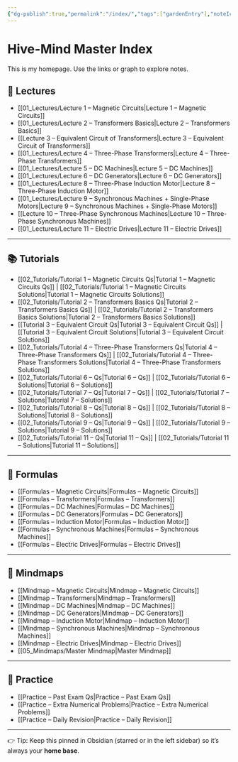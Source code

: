```yaml
---
{"dg-publish":true,"permalink":"/index/","tags":["gardenEntry"],"noteIcon":""}
---
```


# Hive-Mind Master Index
This is my homepage. Use the links or graph to explore notes.

## 📝 Lectures
- [[01_Lectures/Lecture 1 – Magnetic Circuits\|Lecture 1 – Magnetic Circuits]]
- [[01_Lectures/Lecture 2 – Transformers Basics\|Lecture 2 – Transformers Basics]]
- [[Lecture 3 – Equivalent Circuit of Transformers\|Lecture 3 – Equivalent Circuit of Transformers]]
- [[01_Lectures/Lecture 4 – Three-Phase Transformers\|Lecture 4 – Three-Phase Transformers]]
- [[01_Lectures/Lecture 5 – DC Machines\|Lecture 5 – DC Machines]]
- [[01_Lectures/Lecture 6 – DC Generators\|Lecture 6 – DC Generators]]
- [[01_Lectures/Lecture 8 – Three-Phase Induction Motor\|Lecture 8 – Three-Phase Induction Motor]]
- [[01_Lectures/Lecture 9 – Synchronous Machines + Single-Phase Motors\|Lecture 9 – Synchronous Machines + Single-Phase Motors]]
- [[Lecture 10 – Three-Phase Synchronous Machines\|Lecture 10 – Three-Phase Synchronous Machines]]
- [[01_Lectures/Lecture 11 – Electric Drives\|Lecture 11 – Electric Drives]]

---

## 📚 Tutorials
- [[02_Tutorials/Tutorial 1 – Magnetic Circuits Qs\|Tutorial 1 – Magnetic Circuits Qs]] | [[02_Tutorials/Tutorial 1 – Magnetic Circuits Solutions\|Tutorial 1 – Magnetic Circuits Solutions]]
- [[02_Tutorials/Tutorial 2 – Transformers Basics Qs\|Tutorial 2 – Transformers Basics Qs]] | [[02_Tutorials/Tutorial 2 – Transformers Basics Solutions\|Tutorial 2 – Transformers Basics Solutions]]
- [[Tutorial 3 – Equivalent Circuit Qs\|Tutorial 3 – Equivalent Circuit Qs]] | [[Tutorial 3 – Equivalent Circuit Solutions\|Tutorial 3 – Equivalent Circuit Solutions]]
- [[02_Tutorials/Tutorial 4 – Three-Phase Transformers Qs\|Tutorial 4 – Three-Phase Transformers Qs]] | [[02_Tutorials/Tutorial 4 – Three-Phase Transformers Solutions\|Tutorial 4 – Three-Phase Transformers Solutions]]
- [[02_Tutorials/Tutorial 6 – Qs\|Tutorial 6 – Qs]] | [[02_Tutorials/Tutorial 6 – Solutions\|Tutorial 6 – Solutions]]
- [[02_Tutorials/Tutorial 7 – Qs\|Tutorial 7 – Qs]] | [[02_Tutorials/Tutorial 7 – Solutions\|Tutorial 7 – Solutions]]
- [[02_Tutorials/Tutorial 8 – Qs\|Tutorial 8 – Qs]] | [[02_Tutorials/Tutorial 8 – Solutions\|Tutorial 8 – Solutions]]
- [[02_Tutorials/Tutorial 9 – Qs\|Tutorial 9 – Qs]] | [[02_Tutorials/Tutorial 9 – Solutions\|Tutorial 9 – Solutions]]
- [[02_Tutorials/Tutorial 11 – Qs\|Tutorial 11 – Qs]] | [[02_Tutorials/Tutorial 11 – Solutions\|Tutorial 11 – Solutions]]

---

## 🧾 Formulas
- [[Formulas – Magnetic Circuits\|Formulas – Magnetic Circuits]]
- [[Formulas – Transformers\|Formulas – Transformers]]
- [[Formulas – DC Machines\|Formulas – DC Machines]]
- [[Formulas – DC Generators\|Formulas – DC Generators]]
- [[Formulas – Induction Motor\|Formulas – Induction Motor]]
- [[Formulas – Synchronous Machines\|Formulas – Synchronous Machines]]
- [[Formulas – Electric Drives\|Formulas – Electric Drives]]

---

## 🧠 Mindmaps
- [[Mindmap – Magnetic Circuits\|Mindmap – Magnetic Circuits]]
- [[Mindmap – Transformers\|Mindmap – Transformers]]
- [[Mindmap – DC Machines\|Mindmap – DC Machines]]
- [[Mindmap – DC Generators\|Mindmap – DC Generators]]
- [[Mindmap – Induction Motor\|Mindmap – Induction Motor]]
- [[Mindmap – Synchronous Machines\|Mindmap – Synchronous Machines]]
- [[Mindmap – Electric Drives\|Mindmap – Electric Drives]]
- [[05_Mindmaps/Master Mindmap\|Master Mindmap]]

---

## 🎯 Practice
- [[Practice – Past Exam Qs\|Practice – Past Exam Qs]]
- [[Practice – Extra Numerical Problems\|Practice – Extra Numerical Problems]]
- [[Practice – Daily Revision\|Practice – Daily Revision]]

---

👉 Tip: Keep this pinned in Obsidian (starred or in the left sidebar) so it’s always your **home base**.

